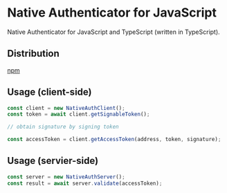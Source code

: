 # Native Authenticator for JavaScript

Native Authenticator for JavaScript and TypeScript (written in TypeScript).

## Distribution

[npm](https://www.npmjs.com/package/@elrondnetwork/native-auth)

## Usage (client-side)

```js
const client = new NativeAuthClient();
const token = await client.getSignableToken();

// obtain signature by signing token

const accessToken = client.getAccessToken(address, token, signature);
```

## Usage (servier-side)

```js
const server = new NativeAuthServer();
const result = await server.validate(accessToken);
```
